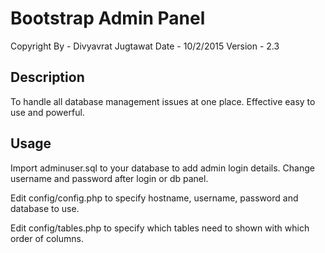 Bootstrap Admin Panel
=====================

Copyright By - Divyavrat Jugtawat
Date - 10/2/2015
Version - 2.3

Description
-----------

To handle all database management issues at one place.
Effective easy to use and powerful.

Usage
-----

Import adminuser.sql to your database to add admin login details.
Change username and password after login or db panel.

Edit config/config.php
to specify hostname, username, password and database to use.

Edit config/tables.php
to specify which tables need to shown with which order of columns.